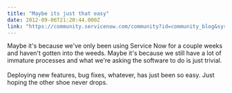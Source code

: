 ```yaml
---
title: "Maybe its just that easy"
date: 2012-09-06T21:20:44.000Z
link: "https://community.servicenow.com/community?id=community_blog&sys_id=ef0d6ea5dbd0dbc01dcaf3231f96194f"
---
```

<p>Maybe it's because we've only been using Service Now for a couple weeks and haven't gotten into the weeds. Maybe it's because we still have a lot of immature processes and what we're asking the software to do is just trivial. <br /><br />Deploying new features, bug fixes, whatever, has just been so easy. Just hoping the other shoe never drops.</p>